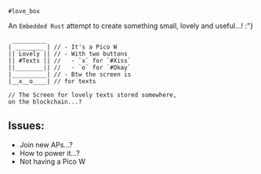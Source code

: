 `#love_box`

An `Embedded Rust` attempt to create something small, lovely and useful...! :"}  

```
 __________
| ________ | // - It's a Pico W
|| Lovely || // - With two buttons
|| #Texts || //   - `x` for `#Xiss`
||________|| //   - `o` for `#Okay`
|__________| // - Btw the screen is
|__x__o____| // for texts

// The Screen for lovely texts stored somewhere,  
on the blockchain...?
```

## Issues:
- Join new APs...?
- How to power it...?
- Not having a Pico W
